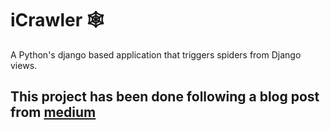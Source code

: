 # iCrawler :spider_web:
A Python's django based application that triggers spiders from Django views. 

## This project has been done following a blog post from [medium](https://medium.com/@ali_oguzhan/how-to-use-scrapy-with-django-application-c16fabd0e62e?fbclid=IwAR0Ni7cvNk3aKJLTkWkzkYLjOHoYOpV3Tp1Mr_eYh2rxts0lBjI6rGkG_bM)
